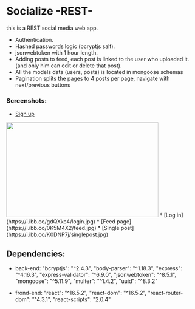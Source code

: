 # Socialize -REST-
this is a REST social media web app.

* Authentication.
* Hashed passwords logic (bcryptjs salt).
* jsonwebtoken with 1 hour length.
* Adding posts to feed, each post is linked to the user who uploaded it. (and only him can edit or delete that post).
* All the models data (users, posts) is located in mongoose schemas
* Pagination splits the pages to 4 posts per page, navigate with next/previous buttons

### Screenshots:
* [Sign up](https://i.ibb.co/R38BpqW/signup.jpg)
<img src="https://i.ibb.co/R38BpqW/signup.jpg" width="400" height="250">
* [Log in](https://i.ibb.co/gdQXkc4/login.jpg)
* [Feed page](https://i.ibb.co/0K5M4X2/feed.jpg)
* [Single post](https://i.ibb.co/K0DNP7j/singlepost.jpg)


## Dependencies:
* back-end:
    "bcryptjs": "^2.4.3",
    "body-parser": "^1.18.3",
    "express": "^4.16.3",
    "express-validator": "^6.9.0",
    "jsonwebtoken": "^8.5.1",
    "mongoose": "^5.11.9",
    "multer": "^1.4.2",
    "uuid": "^8.3.2"

* frond-end:
    "react": "^16.5.2",
    "react-dom": "^16.5.2",
    "react-router-dom": "^4.3.1",
    "react-scripts": "2.0.4"
